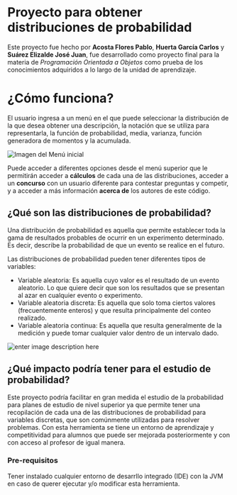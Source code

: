 # Proyecto para obtener distribuciones de probabilidad

Este proyecto fue hecho por **Acosta Flores Pablo**, **Huerta García Carlos** y **Suárez Elizalde José Juan**, fue desarrollado como proyecto final para la materia de *Programación Orientada a Objetos* como prueba de los conocimientos adquiridos a lo largo de la unidad de aprendizaje.


# ¿Cómo funciona?

El usuario ingresa a un menú en el que puede seleccionar la distribución de la que desea obtener una descripción, la notación que se utiliza para representarla, la función de probabilidad, media, varianza, función generadora de momentos y la acumulada.

![Imagen del Menú inicial](https://media.discordapp.net/attachments/797915694784053310/801653445970231337/unknown.png)

Puede acceder a diferentes opciones desde el menú superior que le permitirán acceder a **cálculos** de cada una de las distribuciones, acceder a un **concurso** con un usuario diferente para contestar preguntas y competir, y a acceder a más información **acerca de** los autores de este código.

## ¿Qué son las distribuciones de probabilidad?

Una distribución de probabilidad es aquella que permite establecer toda la gama de resultados probables de ocurrir en un experimento determinado. Es decir, describe la probabilidad de que un evento se realice en el futuro.

Las distribuciones de probabilidad pueden tener diferentes tipos de variables:
-   Variable aleatoria: Es aquella cuyo valor es el resultado de un evento aleatorio. Lo que quiere decir que son los resultados que se presentan al azar en cualquier evento o experimento.
-   Variable aleatoria discreta: Es aquella que solo toma ciertos valores (frecuentemente  enteros) y que resulta principalmente del conteo realizado.
-   Variable aleatoria continua: Es aquella que resulta generalmente de la medición y puede tomar cualquier valor dentro de un intervalo dado.

![enter image description here](https://upload.wikimedia.org/wikipedia/commons/thumb/8/8c/Standard_deviation_diagram.svg/1200px-Standard_deviation_diagram.svg.png)

## ¿Qué impacto podría tener para el estudio de probabilidad?

Este proyecto podría facilitar en gran medida el estudio de la probabilidad para planes de estudio de nivel superior ya que permite tener una recopilación de cada una de las distribuciones de probabilidad para variables discretas, que son comúnmente utilizadas para resolver problemas. 
Con esta herramienta se tiene un entorno de aprendizaje y competitividad para alumnos que puede ser mejorada posteriormente y con con acceso al profesor de igual manera. 

### Pre-requisitos

Tener instalado cualquier entorno de desarrllo integrado (IDE) con la JVM en caso de querer ejecutar y/o modificar esta herramienta.
